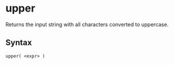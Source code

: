 # upper

Returns the input string with all characters converted to uppercase.

## Syntax

```scopeql
upper( <expr> )
```
